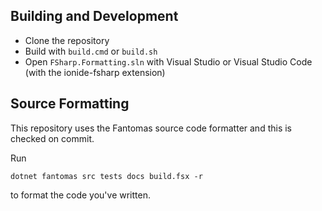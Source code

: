 
## Building and Development

- Clone the repository
- Build with `build.cmd` or `build.sh`
- Open `FSharp.Formatting.sln` with Visual Studio or Visual Studio Code (with the ionide-fsharp extension)

## Source Formatting

This repository uses the Fantomas source code formatter and this is checked on commit.

Run

    dotnet fantomas src tests docs build.fsx -r

to format the code you've written.

